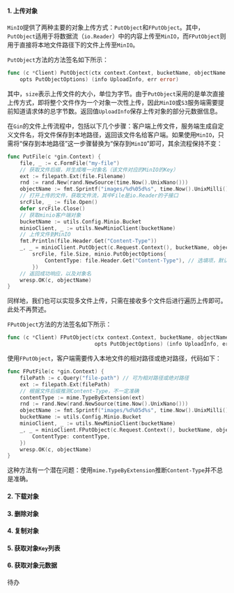 #### 1. 上传对象

`MinIO`提供了两种主要的对象上传方式：`PutObject`和`FPutObject`。其中，`PutObject`适用于将数据流（`io.Reader`）中的内容上传至`MinIO`，而`FPutObject`则用于直接将本地文件路径下的文件上传至`MinIO`。

`PutObject`方法的方法签名如下所示：

```go
func (c *Client) PutObject(ctx context.Context, bucketName, objectName string, reader io.Reader, size int64,
	opts PutObjectOptions) (info UploadInfo, err error)
```

其中，`size`表示上传文件的大小，单位为字节。由于`PutObject`采用的是单次直接上传方式，即将整个文件作为一个对象一次性上传，因此`MinIO`或`S3`服务端需要提前知道请求体的总字节数。返回值`UploadInfo`保存上传对象的部分元数据信息。

在`Gin`的文件上传流程中，包括以下几个步骤：客户端上传文件，服务端生成自定义文件名，将文件保存到本地路径，返回该文件名给客户端。如果使用`MinIO`，只需将“保存到本地路径”这一步骤替换为“保存到`MinIO`”即可，其余流程保持不变：

```go
func PutFile(c *gin.Context) {
	file, _ := c.FormFile("my-file")
	// 获取文件后缀，并生成唯一对象名（该文件对应的MinIO的Key）
	ext := filepath.Ext(file.Filename)
	rnd := rand.New(rand.NewSource(time.Now().UnixNano()))
	objectName := fmt.Sprintf("images/%d%05d%s", time.Now().UnixMilli(), rnd.Intn(100000), ext)
	// 打开上传的文件，获取文件流，其中File是io.Reader的子接口
	srcFile, _ := file.Open()
	defer srcFile.Close()
	// 获取minio客户端对象
	bucketName := utils.Config.Minio.Bucket
	minioClient, _ := utils.NewMinioClient(bucketName)
	// 上传文件到MinIO
	fmt.Println(file.Header.Get("Content-Type"))
	_, _ = minioClient.PutObject(c.Request.Context(), bucketName, objectName,
		srcFile, file.Size, minio.PutObjectOptions{
			ContentType: file.Header.Get("Content-Type"), // 选填项，默认为application/octet-stream
		})
	// 返回成功响应，以及对象名
	wresp.OK(c, objectName)
}
```

同样地，我们也可以实现多文件上传，只需在接收多个文件后进行遍历上传即可。此处不再赘述。

`FPutObject`方法的方法签名如下所示：

```go
func (c *Client) FPutObject(ctx context.Context, bucketName, objectName, filePath string,
                            opts PutObjectOptions) (info UploadInfo, err error)
```

使用`FPutObject`，客户端需要传入本地文件的相对路径或绝对路径，代码如下：

```go
func FPutFile(c *gin.Context) {
	filePath := c.Query("file-path") // 可为相对路径或绝对路径
	ext := filepath.Ext(filePath)
	// 根据文件后缀推测Content-Type，不一定准确
	contentType := mime.TypeByExtension(ext)
	rnd := rand.New(rand.NewSource(time.Now().UnixNano()))
	objectName := fmt.Sprintf("images/%d%05d%s", time.Now().UnixMilli(), rnd.Intn(100000), ext)
	bucketName := utils.Config.Minio.Bucket
	minioClient, _ := utils.NewMinioClient(bucketName)
	_, _ = minioClient.FPutObject(c.Request.Context(), bucketName, objectName, filePath, minio.PutObjectOptions{
		ContentType: contentType,
	})
	wresp.OK(c, objectName)
}
```

这种方法有一个潜在问题：使用`mime.TypeByExtension`推断`Content-Type`并不总是准确。

#### 2. 下载对象

#### 3. 删除对象

#### 4. 复制对象

#### 5. 获取对象`Key`列表

#### 6. 获取对象元数据

待办
